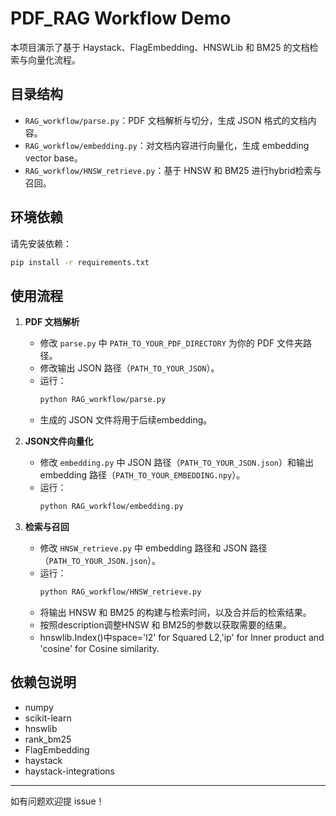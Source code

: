 # PDF_RAG Workflow Demo

本项目演示了基于 Haystack、FlagEmbedding、HNSWLib 和 BM25 的文档检索与向量化流程。

## 目录结构

- `RAG_workflow/parse.py`：PDF 文档解析与切分，生成 JSON 格式的文档内容。
- `RAG_workflow/embedding.py`：对文档内容进行向量化，生成 embedding vector base。
- `RAG_workflow/HNSW_retrieve.py`：基于 HNSW 和 BM25 进行hybrid检索与召回。

## 环境依赖

请先安装依赖：

```bash
pip install -r requirements.txt
```

## 使用流程

1. **PDF 文档解析**
   - 修改 `parse.py` 中 `PATH_TO_YOUR_PDF_DIRECTORY` 为你的 PDF 文件夹路径。
   - 修改输出 JSON 路径（`PATH_TO_YOUR_JSON`）。
   - 运行：
     ```bash
     python RAG_workflow/parse.py
     ```
   - 生成的 JSON 文件将用于后续embedding。

2. **JSON文件向量化**
   - 修改 `embedding.py` 中 JSON 路径（`PATH_TO_YOUR_JSON.json`）和输出 embedding 路径（`PATH_TO_YOUR_EMBEDDING.npy`）。
   - 运行：
     ```bash
     python RAG_workflow/embedding.py
     ```

3. **检索与召回**
   - 修改 `HNSW_retrieve.py` 中 embedding 路径和 JSON 路径（`PATH_TO_YOUR_JSON.json`）。
   - 运行：
     ```bash
     python RAG_workflow/HNSW_retrieve.py
     ```
   - 将输出 HNSW 和 BM25 的构建与检索时间，以及合并后的检索结果。
   - 按照description调整HNSW 和 BM25的参数以获取需要的结果。
   - hnswlib.Index()中space='l2' for Squared L2,'ip' for Inner product and 'cosine' for Cosine similarity.

## 依赖包说明

- numpy
- scikit-learn
- hnswlib
- rank_bm25
- FlagEmbedding
- haystack
- haystack-integrations



---

如有问题欢迎提 issue！
